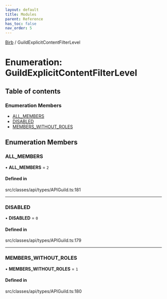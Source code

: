 ```yaml
---
layout: default
title: Modules
parent: Reference
has_toc: false
nav_order: 5
---
```


[Birb](/) / GuildExplicitContentFilterLevel

# Enumeration: GuildExplicitContentFilterLevel

## Table of contents

### Enumeration Members

- [ALL\_MEMBERS](GuildExplicitContentFilterLevel.md#all_members)
- [DISABLED](GuildExplicitContentFilterLevel.md#disabled)
- [MEMBERS\_WITHOUT\_ROLES](GuildExplicitContentFilterLevel.md#members_without_roles)

## Enumeration Members

### ALL\_MEMBERS

• **ALL\_MEMBERS** = ``2``

#### Defined in

src/classes/api/types/APIGuild.ts:181

___

### DISABLED

• **DISABLED** = ``0``

#### Defined in

src/classes/api/types/APIGuild.ts:179

___

### MEMBERS\_WITHOUT\_ROLES

• **MEMBERS\_WITHOUT\_ROLES** = ``1``

#### Defined in

src/classes/api/types/APIGuild.ts:180
